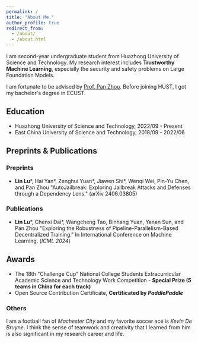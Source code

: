```yaml
---
permalink: /
title: "About Me."
author_profile: true
redirect_from: 
  - /about/
  - /about.html
---
```


I am second-year undergraduate student from Huazhong University of Science and Technology. My research interest includes **Trustworthy Machine Learning**, especially the security and safety problems on Large Foundation Models.

I am fortunate to be advised by [Prof. Pan Zhou](https://scholar.google.com/citations?hl=zh-CN&user=cTpFPJgAAAAJ). Before joining HUST, I got my bachelor's degree in ECUST.

## Education

- Huazhong University of Science and Technology, 2022/09 - Present
- East China University of Science and Technology, 2018/09 - 2022/06

## Preprints & Publications

### Preprints

- **Lin Lu**\*, Hai Yan\*, Zenghui Yuan\*, Jiawen Shi\*, Wenqi Wei, Pin-Yu Chen, and Pan Zhou "AutoJailbreak: Exploring Jailbreak Attacks and Defenses through a Dependency Lens." (arXiv 2406.03805)

### Publications

- **Lin Lu**\*, Chenxi Dai\*, Wangcheng Tao, Binhang Yuan, Yanan Sun, and Pan Zhou "Exploring the Robustness of Pipeline-Parallelism-Based Decentralized Training." In International Conference on Machine Learning. (*ICML 2024*)

## Awards

- The 18th "Challenge Cup" National College Students Extracurricular Academic Science and Technology Work Competition - **Special Prize (5 teams in China for each track)**
- Open Source Contribution Certificate, **Certificated by *PaddlePaddle***

### Others

I am a football fan of *Machester City* and my favorite soccer ace is *Kevin De Bruyne*. I think the sense of teamwork and creativity that I learned from him is also significant in my research career and life.
